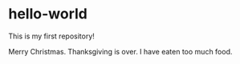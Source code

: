 # hello-world
This is my first repository!

Merry Christmas. Thanksgiving is over. I have eaten too much food.
